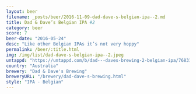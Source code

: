 ```yaml
---
layout: beer
filename: _posts/beer/2016-11-09-dad-dave-s-belgian-ipa--2.md
title: Dad & Dave’s Belgian IPA #2
category: beer
score: 7
beer-date: "2016-05-24"
desc: "Like other Belgian IPAs it’s not very hoppy"
permalink: /beer/:title.html
img: /img/list/dad-dave-s-belgian-ipa--2.jpeg
untappd: "https://untappd.com/b/dad---daves-brewing-2-belgian-ipa/768311"
country: "Australia"
brewery: "Dad & Dave's Brewing"
breweryURL: "/brewery/dad-dave-s-brewing.html"
style: "IPA - Belgian"
---
```

